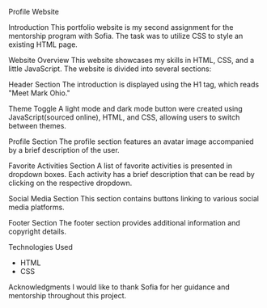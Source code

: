 Profile Website

Introduction
This portfolio website is my second assignment for the mentorship program with Sofia. The task was to utilize CSS to style an existing HTML page.

Website Overview
This website showcases my skills in HTML, CSS, and a little JavaScript. The website is divided into several sections:

Header Section
The introduction is displayed using the H1 tag, which reads "Meet Mark Ohio."

Theme Toggle
A light mode and dark mode button were created using JavaScript(sourced online), HTML, and CSS, allowing users to switch between themes.

Profile Section
The profile section features an avatar image accompanied by a brief description of the user.

Favorite Activities Section
A list of favorite activities is presented in dropdown boxes. Each activity has a brief description that can be read by clicking on the respective dropdown.

Social Media Section
This section contains buttons linking to various social media platforms.

Footer Section
The footer section provides additional information and copyright details.

Technologies Used
- HTML
- CSS

Acknowledgments
I would like to thank Sofia for her guidance and mentorship throughout this project.
